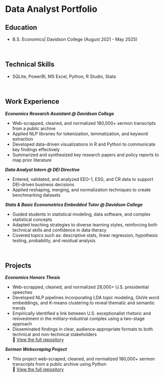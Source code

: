 # Data Analyst Portfolio

## Education 
- B.S. Economics| Davidson College (August 2021 - May 2025)
<br>

## Technical Skills 
- SQLite, PowerBI, MS Excel, Python, R Studio, Stata
<br> 

## Work Experience
***Economics Research Assistant @ Davidson College*** <br>
- Web-scrapped, cleaned, and normalized 180,000+ sermon transcripts from a public archive<br>
- Applied NLP libraries for tokenization, lemmatization, and keyword extraction<br>
- Developed data-driven visualizations in R and Python to communicate key findings effectively<br>
- Summarized and synthesized key research papers and policy reports to map prior literature<br>

***Data Analyst Intern @ DEI Directive*** <br>
- Entered, validated, and analyzed EEO-1, ESG, and CR data to support DEI-driven business decisions<br>
- Applied reshaping, merging, and normalization techniques to create benchmarking datasets<br>

***Stats & Basic Econometrics Embedded Tutor @ Davidson College***<br>
- Guided students in statistical modeling, data software, and complex statistical concepts<br>
- Adapted teaching strategies to diverse learning styles, reinforcing both technical skills and confidence in data literacy<br>
- Covered topics such as: descriptive stats, linear regression, hypothesis testing, probability, and residual analysis<br>
<br> 

## Projects<br>
***Economics Honors Thesis***<br>
- Web-scrapped, cleaned, and normalized 28,000+ U.S. presidential speeches<br>
- Developed NLP pipelines incorporating LDA topic modeling, GloVe word embeddings, and K-means clustering to reveal thematic and semantic trends<br>
- Empirically identified a link between U.S. exceptionalist rhetoric and reinvestment in the military-industrial complex using a two-stage approach<br>
- Disseminated findings in clear, audience-appropriate formats to both technical and non-technical stakeholders<br>
🔗 [View the full repository](https://github.com/doughertylia-beep/thesis.git)<br>

***Sermon Webscraping Project***
- This project web-scraped, cleaned, and normalized 180,000+ sermon transcripts from a public archive using Python<br>
🔗 [View the full repository](https://github.com/doughertylia-beep/sermon_project.git)<br>



